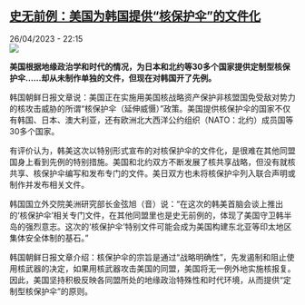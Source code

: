 <!--1682541902000-->
[史无前例：美国为韩国提供“核保护伞”的文件化](https://www.rfi.fr/cn/%E4%BA%9A%E6%B4%B2/20230426-%E5%8F%B2%E6%97%A0%E5%89%8D%E4%BE%8B-%E7%BE%8E%E5%9B%BD%E4%B8%BA%E9%9F%A9%E5%9B%BD%E6%8F%90%E4%BE%9B-%E6%A0%B8%E4%BF%9D%E6%8A%A4%E4%BC%9E-%E7%9A%84%E6%96%87%E4%BB%B6%E5%8C%96)
------

<div>26/04/2023 - 22:15</div><img src="https://s.rfi.fr/media/display/21d54a5c-e43e-11ed-b042-005056a90284/w:1280/p:16x9/AP23110833201617.jpg"><p><strong>美国根据地缘政治学和时代的情况，为日本和北约等30多个国家提供定制型核保护伞……却从未制作单独的文件，但现在对韩国开了先例。                    </strong></p><div><p><span><span><span><span><span><span><span><span>韩国朝鲜日报文章说：美国正在实施用美国核战略资产保护非核盟国免受敌对势力的核攻击威胁的所谓“核保护伞（延伸威慑）”政策。美国提供核保护伞的国家不仅有韩国、日本、澳大利亚，还有欧洲北大西洋公约组织（</span></span></span></span></span><span><span><span><span><span>NATO：北约）成员国等30多个国家。</span></span></span></span></span></span></span></span></p><p><span><span><span><span><span><span><span><span>有评价认为，韩美这次以特别形式宣布的对核保护伞的文件化，是很难在其他同盟国身上看到先例的特别措施。美国和北约双方不断发展了核共享战略，但没有就核共享、核保护伞编写和发布专门的文件。</span></span></span></span></span>美日双方也未将核保护伞列入联合声明或制作并发布相关文件。</span></span></span></p><p><span><span><span><span><span><span><span><span><span><span>韩国国立外交院美洲研究部长金弦旭（音）说：“在这次的韩美首脑会谈上推出的‘核保护伞’相关专门文件，在其他同盟里也是史无前例的，体现了美国守卫韩半岛的强烈意志。这次的‘核保护伞’特别文件可能会成为美国构建东北亚等印太地区集体安全体制的基石。”</span></span></span></span></span></span></span></span></span></span></p><p><span><span><span><span><span><span><span><span>韩国朝鲜日报文章介绍：核保护伞的宗旨是通过“战略明确性”，先发遏制和阻止使用核武器的决定，如果用核武器攻击美国的同盟，美国将无一例外地实施核报复。因此，美国坚持积极反映各同盟所处的地缘政治特殊性和时代环境，从而提供“定制型核保护伞”的原则。</span></span></span></span></span></span></span></span></p><div data-selfpromo-newsletter></div><div data-selfpromo-app></div></div>
